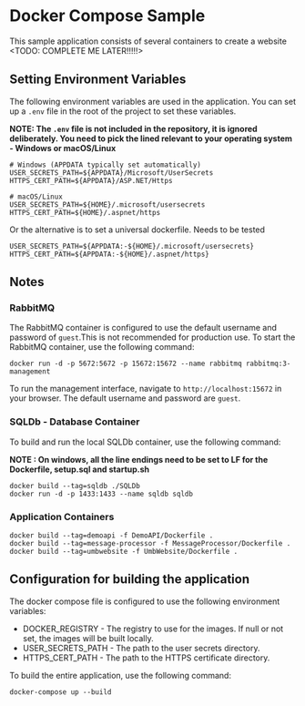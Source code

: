 # Docker Compose Sample

This sample application consists of several containers to create a website <TODO: COMPLETE ME LATER!!!!!>

## Setting Environment Variables

The following environment variables are used in the application. You can set up a `.env` file in the root of the project to set these variables. 

**NOTE: The `.env` file is not included in the repository, it is ignored deliberately. You need to pick the lined relevant to your operating system - Windows or macOS/Linux**


    # Windows (APPDATA typically set automatically)
    USER_SECRETS_PATH=${APPDATA}/Microsoft/UserSecrets
    HTTPS_CERT_PATH=${APPDATA}/ASP.NET/Https

    # macOS/Linux
    USER_SECRETS_PATH=${HOME}/.microsoft/usersecrets
    HTTPS_CERT_PATH=${HOME}/.aspnet/https

Or the alternative is to set a universal dockerfile. Needs to be tested

    USER_SECRETS_PATH=${APPDATA:-${HOME}/.microsoft/usersecrets}
    HTTPS_CERT_PATH=${APPDATA:-${HOME}/.aspnet/https}


## Notes

### RabbitMQ

The RabbitMQ container is configured to use the default username and password of `guest`.This is not recommended for production use. To start the RabbitMQ container, use the following command:

    docker run -d -p 5672:5672 -p 15672:15672 --name rabbitmq rabbitmq:3-management

To run the management interface, navigate to `http://localhost:15672` in your browser. The default username and password are `guest`.

### SQLDb - Database Container

To build and run the local SQLDb container, use the following command:

 **NOTE : On windows, all the line endings need to be set to LF for the Dockerfile, setup.sql and startup.sh**

    docker build --tag=sqldb ./SQLDb
    docker run -d -p 1433:1433 --name sqldb sqldb    

### Application Containers

    docker build --tag=demoapi -f DemoAPI/Dockerfile .
    docker build --tag=message-processor -f MessageProcessor/Dockerfile .
    docker build --tag=umbwebsite -f UmbWebsite/Dockerfile .

## Configuration for building the application

The docker compose file is configured to use the following environment variables:

- DOCKER_REGISTRY - The registry to use for the images. If null or not set, the images will be built locally.
- USER_SECRETS_PATH - The path to the user secrets directory.
- HTTPS_CERT_PATH - The path to the HTTPS certificate directory.

To build the entire application, use the following command:

    docker-compose up --build


